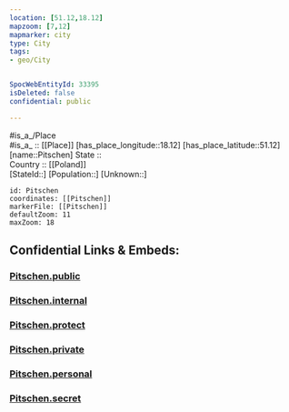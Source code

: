 ```yaml
---
location: [51.12,18.12] 
mapzoom: [7,12] 
mapmarker: city 
type: City
tags:
- geo/City


SpocWebEntityId: 33395
isDeleted: false
confidential: public

---
```

#is_a_/Place  
#is_a_ :: [[Place]] 
[has_place_longitude::18.12] 
[has_place_latitude::51.12] 
[name::Pitschen] 
State ::  
Country :: [[Poland]]  
[StateId::] 
[Population::] 
[Unknown::] 


```leaflet
id: Pitschen
coordinates: [[Pitschen]] 
markerFile: [[Pitschen]] 
defaultZoom: 11 
maxZoom: 18
```


## Confidential Links & Embeds: 

### [Pitschen.public](/_public/\Earth\Continent\Europe\Europe~East\Poland\Provinces~Poland\Opole\CityPitschen.public.md) 

### [Pitschen.internal](/_internal/\Earth\Continent\Europe\Europe~East\Poland\Provinces~Poland\Opole\CityPitschen.internal.md) 

### [Pitschen.protect](/_protect/\Earth\Continent\Europe\Europe~East\Poland\Provinces~Poland\Opole\CityPitschen.protect.md) 

### [Pitschen.private](/_private/\Earth\Continent\Europe\Europe~East\Poland\Provinces~Poland\Opole\CityPitschen.private.md) 

### [Pitschen.personal](/_personal/\Earth\Continent\Europe\Europe~East\Poland\Provinces~Poland\Opole\CityPitschen.personal.md) 

### [Pitschen.secret](/_secret/\Earth\Continent\Europe\Europe~East\Poland\Provinces~Poland\Opole\CityPitschen.secret.md)

